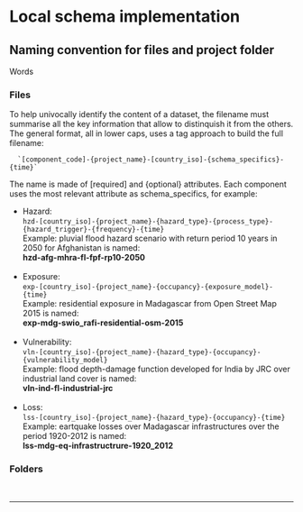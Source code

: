 # Local schema implementation

## Naming convention for files and project folder

Words

### Files

To help univocally identify the content of a dataset, the filename must summarise all the key information that allow to distinquish it from the others.
The general format, all in lower caps, uses a tag approach to build the full filename:

      `[component_code]-{project_name}-[country_iso]-{schema_specifics}-{time}`

The name is made of [required] and {optional} attributes. Each component uses the most relevant attribute as schema_specifics, for example:

- Hazard:<br>
`hzd-[country_iso]-{project_name}-{hazard_type}-{process_type}-{hazard_trigger}-{frequency}-{time}`<br>
Example: pluvial flood hazard scenario with return period 10 years in 2050 for Afghanistan is named:<br>
**hzd-afg-mhra-fl-fpf-rp10-2050**
<br><br>
- Exposure:<br>
`exp-[country_iso]-{project_name}-{occupancy}-{exposure_model}-{time}`<br>
Example: residential exposure in Madagascar from Open Street Map 2015 is named:<br>
**exp-mdg-swio_rafi-residential-osm-2015**
<br><br>
- Vulnerability:<br>
`vln-[country_iso]-{project_name}-{hazard_type}-{occupancy}-{vulnerability_model}`<br>
Example: flood depth-damage function developed for India by JRC over industrial land cover is named:<br>
**vln-ind-fl-industrial-jrc**
<br><br>
- Loss:<br>
`lss-[country_iso]-{project_name}-{hazard_type}-{occupancy}-{time}`<br>
Example: eartquake losses over Madagascar infrastructures over the period 1920-2012 is named:<br>
**lss-mdg-eq-infrastructrure-1920_2012**

### Folders

<br><hr>